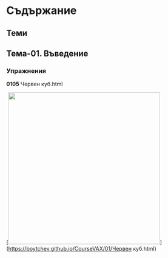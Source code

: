 # Съдържание

## Теми

## Тема-01. Въведение

### Упражнения

**0105** Червен куб.html

[<kbd><img src="01/Червен куб.jpg" width="400"></kbd>](https://boytchev.github.io/CourseVAX/01/Червен куб.html)
